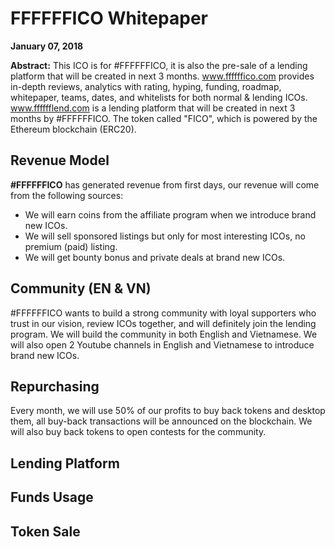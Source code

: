 <h1>FFFFFFICO Whitepaper</h1>

<strong>January 07, 2018</strong>

<strong>Abstract:</strong> This ICO is for #FFFFFFICO, it is also the pre-sale of a lending platform that will be created in next 3 months. <a target="_blank" href="https://www.ffffffico.com">www.ffffffico.com</a> provides in-depth reviews, analytics with rating, hyping, funding, roadmap, whitepaper, teams, dates, and whitelists for both normal & lending ICOs. <a target="_blank" href="https://www.fffffflend.com">www.fffffflend.com</a> is a lending platform that will be created in next 3 months by #FFFFFFICO. The token called "FICO", which is powered by the Ethereum blockchain (ERC20).

<h2>Revenue Model</h2>

<strong>#FFFFFFICO</strong> has generated revenue from first days, our revenue will come from the following sources: 

<ul>
  <li>We will earn coins from the affiliate program when we introduce brand new ICOs.</li>
  <li>We will sell sponsored listings but only for most interesting ICOs, no premium (paid) listing.</li>
  <li>We will get bounty bonus and private deals at brand new ICOs.</li>
</ul>

<h2>Community (EN & VN)</h2>
#FFFFFFICO wants to build a strong community with loyal supporters who trust in our vision, review ICOs together, and will definitely join the lending program. We will build the community in both English and Vietnamese. We will also open 2 Youtube channels in English and Vietnamese to introduce brand new ICOs. 

<h2>Repurchasing</h2>
Every month, we will use 50% of our profits to buy back tokens and desktop them, all buy-back transactions will be announced on the blockchain. We will also buy back tokens to open contests for the community.

<h2>Lending Platform</h2>


<h2>Funds Usage</h2>


<h2>Token Sale</h2>
